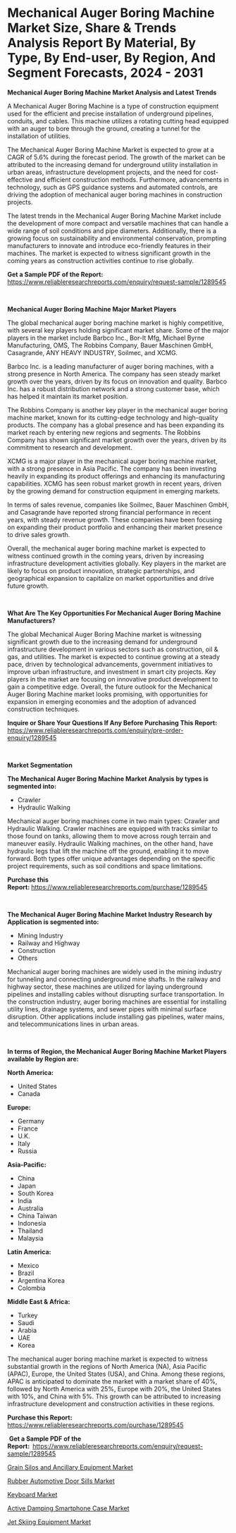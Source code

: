 <p><h1>Mechanical Auger Boring Machine Market Size, Share & Trends Analysis Report By Material, By Type, By End-user, By Region, And Segment Forecasts, 2024 - 2031</h1></p><p><strong>Mechanical Auger Boring Machine Market Analysis and Latest Trends</strong></p>
<p><p>A Mechanical Auger Boring Machine is a type of construction equipment used for the efficient and precise installation of underground pipelines, conduits, and cables. This machine utilizes a rotating cutting head equipped with an auger to bore through the ground, creating a tunnel for the installation of utilities.</p><p>The Mechanical Auger Boring Machine Market is expected to grow at a CAGR of 5.6% during the forecast period. The growth of the market can be attributed to the increasing demand for underground utility installation in urban areas, infrastructure development projects, and the need for cost-effective and efficient construction methods. Furthermore, advancements in technology, such as GPS guidance systems and automated controls, are driving the adoption of mechanical auger boring machines in construction projects.</p><p>The latest trends in the Mechanical Auger Boring Machine Market include the development of more compact and versatile machines that can handle a wide range of soil conditions and pipe diameters. Additionally, there is a growing focus on sustainability and environmental conservation, prompting manufacturers to innovate and introduce eco-friendly features in their machines. The market is expected to witness significant growth in the coming years as construction activities continue to rise globally.</p></p>
<p><strong>Get a Sample PDF of the Report:&nbsp;</strong> <a href="https://www.reliableresearchreports.com/enquiry/request-sample/1289545">https://www.reliableresearchreports.com/enquiry/request-sample/1289545</a></p>
<p>&nbsp;</p>
<p><strong>Mechanical Auger Boring Machine Major Market Players</strong></p>
<p><p>The global mechanical auger boring machine market is highly competitive, with several key players holding significant market share. Some of the major players in the market include Barbco Inc., Bor-It Mfg, Michael Byrne Manufacturing, OMS, The Robbins Company, Bauer Maschinen GmbH, Casagrande, ANY HEAVY INDUSTRY, Soilmec, and XCMG.</p><p>Barbco Inc. is a leading manufacturer of auger boring machines, with a strong presence in North America. The company has seen steady market growth over the years, driven by its focus on innovation and quality. Barbco Inc. has a robust distribution network and a strong customer base, which has helped it maintain its market position.</p><p>The Robbins Company is another key player in the mechanical auger boring machine market, known for its cutting-edge technology and high-quality products. The company has a global presence and has been expanding its market reach by entering new regions and segments. The Robbins Company has shown significant market growth over the years, driven by its commitment to research and development.</p><p>XCMG is a major player in the mechanical auger boring machine market, with a strong presence in Asia Pacific. The company has been investing heavily in expanding its product offerings and enhancing its manufacturing capabilities. XCMG has seen robust market growth in recent years, driven by the growing demand for construction equipment in emerging markets.</p><p>In terms of sales revenue, companies like Soilmec, Bauer Maschinen GmbH, and Casagrande have reported strong financial performance in recent years, with steady revenue growth. These companies have been focusing on expanding their product portfolio and enhancing their market presence to drive sales growth.</p><p>Overall, the mechanical auger boring machine market is expected to witness continued growth in the coming years, driven by increasing infrastructure development activities globally. Key players in the market are likely to focus on product innovation, strategic partnerships, and geographical expansion to capitalize on market opportunities and drive future growth.</p></p>
<p>&nbsp;</p>
<p><strong>What Are The Key Opportunities For Mechanical Auger Boring Machine Manufacturers?</strong></p>
<p><p>The global Mechanical Auger Boring Machine market is witnessing significant growth due to the increasing demand for underground infrastructure development in various sectors such as construction, oil & gas, and utilities. The market is expected to continue growing at a steady pace, driven by technological advancements, government initiatives to improve urban infrastructure, and investment in smart city projects. Key players in the market are focusing on innovative product development to gain a competitive edge. Overall, the future outlook for the Mechanical Auger Boring Machine market looks promising, with opportunities for expansion in emerging economies and the adoption of advanced construction techniques.</p></p>
<p><strong>Inquire or Share Your Questions If Any Before Purchasing This Report:</strong> <a href="https://www.reliableresearchreports.com/enquiry/pre-order-enquiry/1289545">https://www.reliableresearchreports.com/enquiry/pre-order-enquiry/1289545</a></p>
<p>&nbsp;</p>
<p><strong>Market Segmentation</strong></p>
<p><strong>The Mechanical Auger Boring Machine Market Analysis by types is segmented into:</strong></p>
<p><ul><li>Crawler</li><li>Hydraulic Walking</li></ul></p>
<p><p>Mechanical auger boring machines come in two main types: Crawler and Hydraulic Walking. Crawler machines are equipped with tracks similar to those found on tanks, allowing them to move across rough terrain and maneuver easily. Hydraulic Walking machines, on the other hand, have hydraulic legs that lift the machine off the ground, enabling it to move forward. Both types offer unique advantages depending on the specific project requirements, such as soil conditions and space limitations.</p></p>
<p><strong>Purchase this Report:&nbsp;</strong><a href="https://www.reliableresearchreports.com/purchase/1289545">https://www.reliableresearchreports.com/purchase/1289545</a></p>
<p>&nbsp;</p>
<p><strong>The Mechanical Auger Boring Machine Market Industry Research by Application is segmented into:</strong></p>
<p><ul><li>Mining Industry</li><li>Railway and Highway</li><li>Construction</li><li>Others</li></ul></p>
<p><p>Mechanical auger boring machines are widely used in the mining industry for tunneling and connecting underground mine shafts. In the railway and highway sector, these machines are utilized for laying underground pipelines and installing cables without disrupting surface transportation. In the construction industry, auger boring machines are essential for installing utility lines, drainage systems, and sewer pipes with minimal surface disruption. Other applications include installing gas pipelines, water mains, and telecommunications lines in urban areas.</p></p>
<p>&nbsp;</p>
<p><strong>In terms of Region, the Mechanical Auger Boring Machine Market Players available by Region are:</strong></p>
<p>
    <p> <strong> North America: </strong>
        <ul>
            <li>United States</li>
            <li>Canada</li>
        </ul>
        </p> 
    <p> <strong> Europe: </strong>
        <ul>
            <li>Germany</li>
            <li>France</li>
            <li>U.K.</li>
            <li>Italy</li>
            <li>Russia</li>
        </ul>
        </p> 
    <p> <strong> Asia-Pacific: </strong>
        <ul>
            <li>China</li>
            <li>Japan</li>
            <li>South Korea</li>
            <li>India</li>
            <li>Australia</li>
            <li>China Taiwan</li>
            <li>Indonesia</li>
            <li>Thailand</li>
            <li>Malaysia</li>
        </ul>
        </p> 
    <p> <strong> Latin America: </strong>
        <ul>
            <li>Mexico</li>
            <li>Brazil</li>
            <li>Argentina Korea</li>
            <li>Colombia</li>
        </ul>
        </p> 
    <p> <strong> Middle East & Africa: </strong>
        <ul>
            <li>Turkey</li>
            <li>Saudi</li>
            <li>Arabia</li>
            <li>UAE</li>
            <li>Korea</li>
        </ul>
    </p>
    </p>
<p><p>The mechanical auger boring machine market is expected to witness substantial growth in the regions of North America (NA), Asia Pacific (APAC), Europe, the United States (USA), and China. Among these regions, APAC is anticipated to dominate the market with a market share of 40%, followed by North America with 25%, Europe with 20%, the United States with 10%, and China with 5%. This growth can be attributed to increasing infrastructure development and construction activities in these regions.</p></p>
<p><strong>Purchase this Report: </strong><a href="https://www.reliableresearchreports.com/purchase/1289545">https://www.reliableresearchreports.com/purchase/1289545</a></p>
<p>&nbsp;<strong>Get a Sample PDF of the Report:&nbsp;&nbsp;</strong><a href="https://www.reliableresearchreports.com/enquiry/request-sample/1289545">https://www.reliableresearchreports.com/enquiry/request-sample/1289545</a></p>
<p><strong></strong></p>
<p><p><a href="https://mire-aunt-385.notion.site/Grain-Silos-and-Ancillary-Equipment-Market-with-the-goal-of-estimating-the-market-size-and-future-gr-945adf57663c410d97cc6a5c626e16e3">Grain Silos and Ancillary Equipment Market</a></p><p><a href="https://butternut-bug-553.notion.site/Rubber-Automotive-Door-Sills-Market-Research-Report-Provides-Critical-Insights-that-can-help-Shape-B-10efd0776f69421d9c8d84815d15fff7">Rubber Automotive Door Sills Market</a></p><p><a href="https://view.publitas.com/reportprime-1/keyboard-market-centers-on-aspects-such-as-market-growth-market-share-market-opportunity-and-projected-forecasts-spanning-from-2024-to-2031/">Keyboard Market</a></p><p><a href="https://invited-way-688.notion.site/Active-Damping-Smartphone-Case-Market-Size-Global-Industry-Overview-Market-Segmentation-and-Foreca-cd0c183121834acf9c4c3f4429165141">Active Damping Smartphone Case Market</a></p><p><a href="https://view.publitas.com/reportprime-1/jet-skiing-equipment-market-a-comprehensive-report-of-its-market-share-growth-trends-2024-2031/">Jet Skiing Equipment Market</a></p></p>
